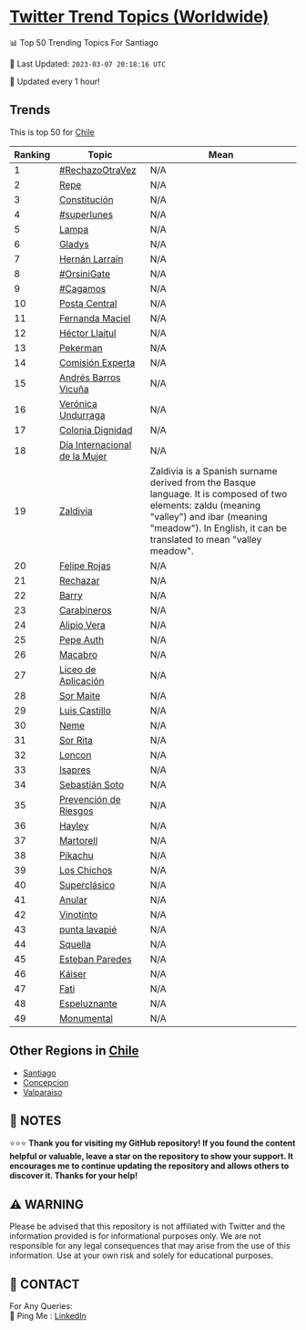 [Twitter Trend Topics (Worldwide)](https://github.com/ErcinDedeoglu/Twitter-Trend-Topics)
==========


📊 Top 50 Trending Topics For Santiago

📆 Last Updated: `2023-03-07 20:18:16 UTC`

🔧 Updated every 1 hour!


## Trends

This is top 50 for [Chile](</Chile>)

| Ranking | Topic | Mean |
| ------- | ------------ | ------------ |
| 1 | [#RechazoOtraVez](http://twitter.com/search?q=%23RechazoOtraVez) | N/A |
| 2 | [Repe](http://twitter.com/search?q=Repe) | N/A |
| 3 | [Constitución](http://twitter.com/search?q=Constituci%c3%b3n) | N/A |
| 4 | [#superlunes](http://twitter.com/search?q=%23superlunes) | N/A |
| 5 | [Lampa](http://twitter.com/search?q=Lampa) | N/A |
| 6 | [Gladys](http://twitter.com/search?q=Gladys) | N/A |
| 7 | [Hernán Larraín](http://twitter.com/search?q=Hern%c3%a1n+Larra%c3%adn) | N/A |
| 8 | [#OrsiniGate](http://twitter.com/search?q=%23OrsiniGate) | N/A |
| 9 | [#Cagamos](http://twitter.com/search?q=%23Cagamos) | N/A |
| 10 | [Posta Central](http://twitter.com/search?q=Posta+Central) | N/A |
| 11 | [Fernanda Maciel](http://twitter.com/search?q=Fernanda+Maciel) | N/A |
| 12 | [Héctor Llaitul](http://twitter.com/search?q=H%c3%a9ctor+Llaitul) | N/A |
| 13 | [Pekerman](http://twitter.com/search?q=Pekerman) | N/A |
| 14 | [Comisión Experta](http://twitter.com/search?q=Comisi%c3%b3n+Experta) | N/A |
| 15 | [Andrés Barros Vicuña](http://twitter.com/search?q=Andr%c3%a9s+Barros+Vicu%c3%b1a) | N/A |
| 16 | [Verónica Undurraga](http://twitter.com/search?q=Ver%c3%b3nica+Undurraga) | N/A |
| 17 | [Colonia Dignidad](http://twitter.com/search?q=Colonia+Dignidad) | N/A |
| 18 | [Día Internacional de la Mujer](http://twitter.com/search?q=D%c3%ada+Internacional+de+la+Mujer) | N/A |
| 19 | [Zaldivia](http://twitter.com/search?q=Zaldivia) | Zaldivia is a Spanish surname derived from the Basque language. It is composed of two elements: zaldu (meaning "valley") and ibar (meaning "meadow"). In English, it can be translated to mean "valley meadow". |
| 20 | [Felipe Rojas](http://twitter.com/search?q=Felipe+Rojas) | N/A |
| 21 | [Rechazar](http://twitter.com/search?q=Rechazar) | N/A |
| 22 | [Barry](http://twitter.com/search?q=Barry) | N/A |
| 23 | [Carabineros](http://twitter.com/search?q=Carabineros) | N/A |
| 24 | [Alipio Vera](http://twitter.com/search?q=Alipio+Vera) | N/A |
| 25 | [Pepe Auth](http://twitter.com/search?q=Pepe+Auth) | N/A |
| 26 | [Macabro](http://twitter.com/search?q=Macabro) | N/A |
| 27 | [Liceo de Aplicación](http://twitter.com/search?q=Liceo+de+Aplicaci%c3%b3n) | N/A |
| 28 | [Sor Maite](http://twitter.com/search?q=Sor+Maite) | N/A |
| 29 | [Luis Castillo](http://twitter.com/search?q=Luis+Castillo) | N/A |
| 30 | [Neme](http://twitter.com/search?q=Neme) | N/A |
| 31 | [Sor Rita](http://twitter.com/search?q=Sor+Rita) | N/A |
| 32 | [Loncon](http://twitter.com/search?q=Loncon) | N/A |
| 33 | [Isapres](http://twitter.com/search?q=Isapres) | N/A |
| 34 | [Sebastián Soto](http://twitter.com/search?q=Sebasti%c3%a1n+Soto) | N/A |
| 35 | [Prevención de Riesgos](http://twitter.com/search?q=Prevenci%c3%b3n+de+Riesgos) | N/A |
| 36 | [Hayley](http://twitter.com/search?q=Hayley) | N/A |
| 37 | [Martorell](http://twitter.com/search?q=Martorell) | N/A |
| 38 | [Pikachu](http://twitter.com/search?q=Pikachu) | N/A |
| 39 | [Los Chichos](http://twitter.com/search?q=Los+Chichos) | N/A |
| 40 | [Superclásico](http://twitter.com/search?q=Supercl%c3%a1sico) | N/A |
| 41 | [Anular](http://twitter.com/search?q=Anular) | N/A |
| 42 | [Vinotinto](http://twitter.com/search?q=Vinotinto) | N/A |
| 43 | [punta lavapié](http://twitter.com/search?q=punta+lavapi%c3%a9) | N/A |
| 44 | [Squella](http://twitter.com/search?q=Squella) | N/A |
| 45 | [Esteban Paredes](http://twitter.com/search?q=Esteban+Paredes) | N/A |
| 46 | [Káiser](http://twitter.com/search?q=K%c3%a1iser) | N/A |
| 47 | [Fati](http://twitter.com/search?q=Fati) | N/A |
| 48 | [Espeluznante](http://twitter.com/search?q=Espeluznante) | N/A |
| 49 | [Monumental](http://twitter.com/search?q=Monumental) | N/A |



## Other Regions in [Chile](</Chile>)

* [Santiago](</Chile/Santiago.md>)
* [Concepcion](</Chile/Concepcion.md>)
* [Valparaiso](</Chile/Valparaiso.md>)



## 📝 NOTES

⭐⭐⭐ **Thank you for visiting my GitHub repository! If you found the content helpful or valuable, leave a star on the repository to show your support. It encourages me to continue updating the repository and allows others to discover it. Thanks for your help!**


## ⚠️ WARNING

Please be advised that this repository is not affiliated with Twitter and the information provided is for informational purposes only. We are not responsible for any legal consequences that may arise from the use of this information. Use at your own risk and solely for educational purposes.


## 📨 CONTACT

 For Any Queries:  
            🏓 Ping Me : [LinkedIn](https://www.linkedin.com/in/ercindedeoglu/)
